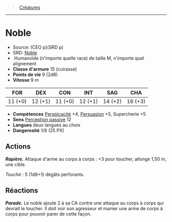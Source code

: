 ﻿---
!MonsterItem
Family: MonsterHD
Type: Humanoïde (n'importe quelle race)
Size: M
Alignment: n'importe quel alignement
ArmorClass: 15 (cuirasse)
HitPoints: 9 (2d8)
Speed: 9 m
Strength: 11 (+0)
Dexterity: 12 (+1)
Constitution: 11 (+0)
Intelligence: 12 (+1)
Wisdom: 14 (+2)
Charisma: 16 (+3)
Skills: '[Perspicacité](hd_abilities_wisdom_perspicacite.md) +4, [Persuasion](hd_abilities_charisma_persuasion.md) +5, Supercherie +5'
Senses: '[Perception passive](hd_abilities_dexterity_perception_passive.md) 12'
Languages: deux langues au choix
Challenge: 1/8 (25 PX)
Id: monsters_hd.md#noble
ParentLink: monsters_hd.md#créatures
Name: Noble
ParentName: Créatures
NameLevel: 1
AltName: '[Noble](srd_monsters_noble.md)'
Source: (CEO p)(SRD p)
Attributes: {}
AttributesDictionary: >+
  {}

---
> [Créatures](hd_monsters.md)

---

# Noble

- Source: (CEO p)(SRD p)
- SRD: [Noble](srd_monsters_noble.md)
-  Humanoïde (n'importe quelle race) de taille M, n'importe quel alignement
- **Classe d'armure** 15 (cuirasse)
- **Points de vie** 9 (2d8)
- **Vitesse** 9 m

|FOR|DEX|CON|INT|SAG|CHA|
|---|---|---|---|---|---|
|11 (+0)|12 (+1)|11 (+0)|12 (+1)|14 (+2)|16 (+3)|

- **Compétences** [Perspicacité](hd_abilities_wisdom_perspicacite.md) +4, [Persuasion](hd_abilities_charisma_persuasion.md) +5, Supercherie +5
- **Sens** [Perception passive](hd_abilities_dexterity_perception_passive.md) 12
- **Langues** deux langues au choix
- **Dangerosité** 1/8 (25 PX)

## Actions

**_Rapière._** Attaque d'arme au corps à corps : +3 pour toucher, allonge 1,50 m, une cible.

_Touché :_ 5 (1d8+1) dégâts perforants.

## Réactions

**_Parade._** Le noble ajoute 2 à sa CA contre une attaque au corps à corps qui devrait le toucher. Il doit voir son agresseur et manier une arme de corps à corps pour pouvoir parer de cette façon.

